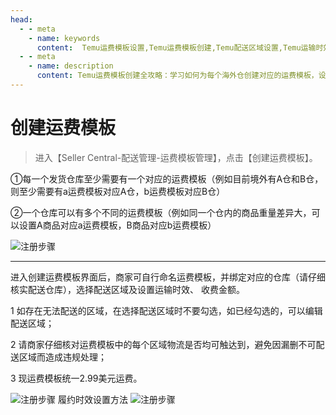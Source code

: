 ```yaml
---
head:
  - - meta
    - name: keywords
      content:  Temu运费模板设置,Temu运费模板创建,Temu配送区域设置,Temu运输时效配置,Temu运费收费标准,Temu仓库绑定,Temu配送管理,Temu运费模板管理,Temu2.99美元运费,Temu履约时效设置
  - - meta
    - name: description
      content: Temu运费模板创建全攻略：学习如何为每个海外仓创建对应的运费模板，设置配送区域、运输时效和统一2.99美元运费标准。避免不可配送区域违规，掌握履约时效设置方法。
---
```

# 创建运费模板

>进入【Seller Central-配送管理-运费模板管理】，点击【创建运费模板】。

①每一个发货仓库至少需要有一个对应的运费模板（例如目前境外有A仓和B仓，则至少需要有a运费模板对应A仓，b运费模板对应B仓）

②一个仓库可以有多个不同的运费模板（例如同一个仓内的商品重量差异大，可以设置A商品对应a运费模板，B商品对应b运费模板）

![注册步骤](/2/yunfei1.png)

---
进入创建运费模板界面后，商家可自行命名运费模板，并绑定对应的仓库（请仔细核实配送仓库），选择配送区域及设置运输时效、 收费金额。

1 如存在无法配送的区域，在选择配送区域时不要勾选，如已经勾选的，可以编辑配送区域；

2 请商家仔细核对运费模板中的每个区域物流是否均可触达到，避免因漏删不可配送区域而造成违规处理；

3 现运费模板统一2.99美元运费。

![注册步骤](/2/yunfei2.png)
履约时效设置方法
![注册步骤](/2/yunfei3.png)
